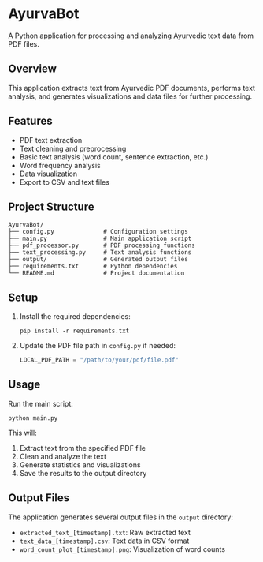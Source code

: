 # AyurvaBot

A Python application for processing and analyzing Ayurvedic text data from PDF files.

## Overview

This application extracts text from Ayurvedic PDF documents, performs text analysis, and generates visualizations and data files for further processing.

## Features

- PDF text extraction
- Text cleaning and preprocessing
- Basic text analysis (word count, sentence extraction, etc.)
- Word frequency analysis
- Data visualization
- Export to CSV and text files

## Project Structure

```
AyurvaBot/
├── config.py              # Configuration settings
├── main.py                # Main application script
├── pdf_processor.py       # PDF processing functions
├── text_processing.py     # Text analysis functions
├── output/                # Generated output files
├── requirements.txt       # Python dependencies
└── README.md              # Project documentation
```

## Setup

1. Install the required dependencies:
   ```
   pip install -r requirements.txt
   ```

2. Update the PDF file path in `config.py` if needed:
   ```python
   LOCAL_PDF_PATH = "/path/to/your/pdf/file.pdf"
   ```

## Usage

Run the main script:
```
python main.py
```

This will:
1. Extract text from the specified PDF file
2. Clean and analyze the text
3. Generate statistics and visualizations
4. Save the results to the output directory

## Output Files

The application generates several output files in the `output` directory:
- `extracted_text_[timestamp].txt`: Raw extracted text
- `text_data_[timestamp].csv`: Text data in CSV format
- `word_count_plot_[timestamp].png`: Visualization of word counts
